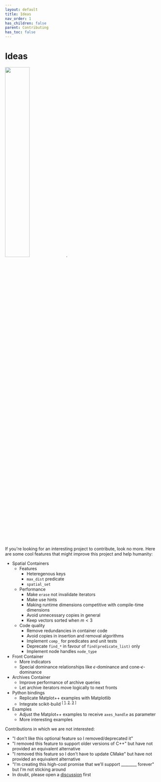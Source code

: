 ```yaml
---
layout: default
title: Ideas
nav_order: 1
has_children: false
parent: Contributing
has_toc: false
---
```

# Ideas

<img src="https://www.nicepng.com/png/detail/388-3881755_we-want-you-developer-clipart-youtube-uncle-sam.png" width="40%">.

If you're looking for an interesting project to contribute, look no more. Here are some cool features that might improve this project and help humanity:

* Spatial Containers
    * Features
        * Heteregenous keys
        * `max_dist` predicate
        * `spatial_set`
    * Performance
        * Make `erase` not invalidate iterators
        * Make use hints
        * Making runtime dimensions competitive with compile-time dimensions
        * Avoid unnecessary copies in general
        * Keep vectors sorted when $m < 3$
    * Code quality
        * Remove redundancies in container code
        * Avoid copies in insertion and removal algorithms 
        * Implement `comp_` for predicates and unit tests
        * Deprecate `find_*` in favour of `find(predicate_list)` only
        * Implement node handles `node_type`
* Front Container
    * More indicators
    * Special dominance relationships like $\epsilon$-dominance and cone-$\epsilon$-dominance
* Archives Container
    * Improve performance of archive queries
    * Let archive iterators move logically to next fronts
* Python bindings
    * Replicate Matplot++ examples with Matplotlib
    * Integrate scikit-build <sup>[ [1](https://scikit-build.readthedocs.io/en/latest/installation.html), [2](https://github.com/pybind/cmake_example), [3](https://github.com/pybind/scikit_build_example) ]</sup>
* Examples
    * Adjust the Matplot++ examples to receive `axes_handle` as parameter
    * More interesting examples

Contributions in which we are not interested:

* "I don't like this optional feature so I removed/deprecated it"
* "I removed this feature to support older versions of C++" but have not provided an equivalent alternative
* "I removed this feature so I don't have to update CMake" but have not provided an equivalent alternative
* "I'm creating this high-cost promise that we'll support ________ forever" but I'm not sticking around
* In doubt, please open a [discussion](https://github.com/alandefreitas/pareto/discussions) first



<!-- Generated with mdsplit: https://github.com/alandefreitas/mdsplit -->
